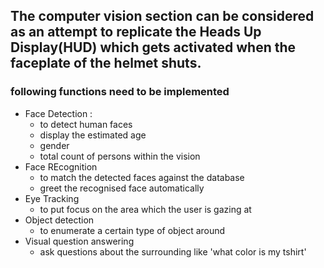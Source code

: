## The computer vision section can be considered as an attempt to replicate the Heads Up Display(HUD) which gets activated when the faceplate of the helmet shuts.
### following functions need to be implemented
- Face Detection :
    - to detect human faces
    - display the estimated age
    - gender
    - total count of persons within the vision 
- Face REcognition
    - to match the detected faces against the database
    - greet the recognised face automatically
- Eye Tracking
    - to put focus on the area which the user is gazing at
- Object detection
    - to enumerate a certain type of object around
- Visual question answering
    - ask questions about the surrounding like 'what color is my tshirt'

<!-- - Expression recognition -->
<!-- - Hand gesture recognition -->